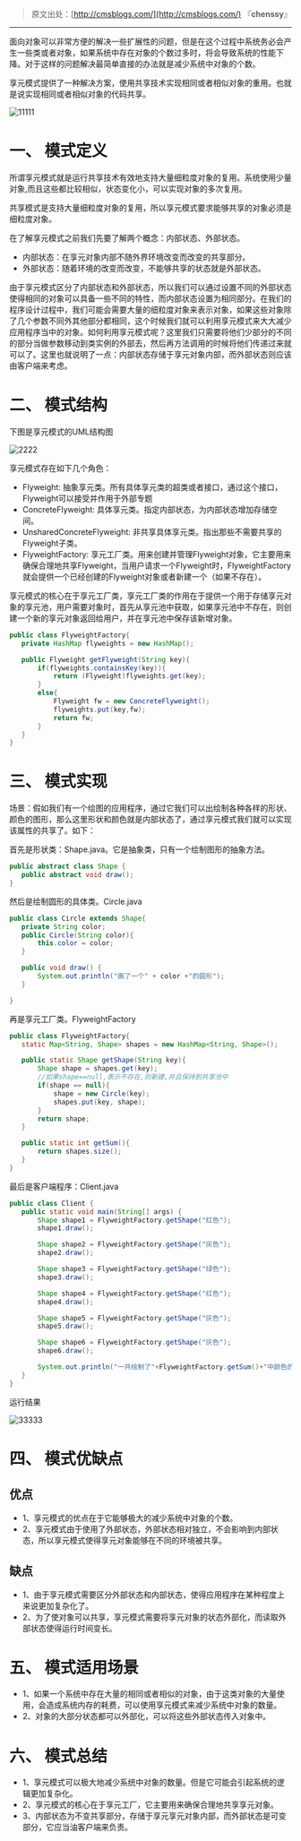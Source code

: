 > 原文出处：[http://cmsblogs.com/](http://cmsblogs.com/) 『**chenssy**』

----

面向对象可以非常方便的解决一些扩展性的问题，但是在这个过程中系统务必会产生一些类或者对象，如果系统中存在对象的个数过多时，将会导致系统的性能下降。对于这样的问题解决最简单直接的办法就是减少系统中对象的个数。

享元模式提供了一种解决方案，使用共享技术实现相同或者相似对象的重用。也就是说实现相同或者相似对象的代码共享。

![11111](https://gitee.com/chenssy/blog-home/raw/master/image/sjms/20164330-cef692de7ebc4fb892ac15b8bd6ba60f.png)

# 一、 模式定义

所谓享元模式就是运行共享技术有效地支持大量细粒度对象的复用。系统使用少量对象,而且这些都比较相似，状态变化小，可以实现对象的多次复用。

共享模式是支持大量细粒度对象的复用，所以享元模式要求能够共享的对象必须是细粒度对象。

在了解享元模式之前我们先要了解两个概念：内部状态、外部状态。

- 内部状态：在享元对象内部不随外界环境改变而改变的共享部分。
- 外部状态：随着环境的改变而改变，不能够共享的状态就是外部状态。

由于享元模式区分了内部状态和外部状态，所以我们可以通过设置不同的外部状态使得相同的对象可以具备一些不同的特性，而内部状态设置为相同部分。在我们的程序设计过程中，我们可能会需要大量的细粒度对象来表示对象，如果这些对象除了几个参数不同外其他部分都相同，这个时候我们就可以利用享元模式来大大减少应用程序当中的对象。如何利用享元模式呢？这里我们只需要将他们少部分的不同的部分当做参数移动到类实例的外部去，然后再方法调用的时候将他们传递过来就可以了。这里也就说明了一点：内部状态存储于享元对象内部，而外部状态则应该由客户端来考虑。

# 二、 模式结构

下图是享元模式的UML结构图

![2222](https://gitee.com/chenssy/blog-home/raw/master/image/sjms/20164331-e021bf21b5cb4a849b8e9fce581bc315.png "2222")

享元模式存在如下几个角色：

- Flyweight: 抽象享元类。所有具体享元类的超类或者接口，通过这个接口，Flyweight可以接受并作用于外部专题 
- ConcreteFlyweight: 具体享元类。指定内部状态，为内部状态增加存储空间。 
- UnsharedConcreteFlyweight: 非共享具体享元类。指出那些不需要共享的Flyweight子类。 
- FlyweightFactory: 享元工厂类。用来创建并管理Flyweight对象，它主要用来确保合理地共享Flyweight，当用户请求一个Flyweight时，FlyweightFactory就会提供一个已经创建的Flyweight对象或者新建一个（如果不存在）。

享元模式的核心在于享元工厂类，享元工厂类的作用在于提供一个用于存储享元对象的享元池，用户需要对象时，首先从享元池中获取，如果享元池中不存在，则创建一个新的享元对象返回给用户，并在享元池中保存该新增对象。

```java
public class FlyweightFactory{
   private HashMap flyweights = new HashMap();

   public Flyweight getFlyweight(String key){
       if(flyweights.containsKey(key)){
           return (Flyweight)flyweights.get(key);
       }
       else{
           Flyweight fw = new ConcreteFlyweight();
           flyweights.put(key,fw);
           return fw;
       }
   }
}
```

# 三、 模式实现

场景：假如我们有一个绘图的应用程序，通过它我们可以出绘制各种各样的形状、颜色的图形，那么这里形状和颜色就是内部状态了，通过享元模式我们就可以实现该属性的共享了。如下：

首先是形状类：Shape.java。它是抽象类，只有一个绘制图形的抽象方法。

```java
public abstract class Shape {
   public abstract void draw();
}
```

然后是绘制圆形的具体类。Circle.java

```java
public class Circle extends Shape{
   private String color;
   public Circle(String color){
       this.color = color;
   }

   public void draw() {
       System.out.println("画了一个" + color +"的圆形");
   }

}
```

再是享元工厂类。FlyweightFactory

```java
public class FlyweightFactory{
   static Map<String, Shape> shapes = new HashMap<String, Shape>();

   public static Shape getShape(String key){
       Shape shape = shapes.get(key);
       //如果shape==null,表示不存在,则新建,并且保持到共享池中
       if(shape == null){
           shape = new Circle(key);
           shapes.put(key, shape);
       }
       return shape;
   }

   public static int getSum(){
       return shapes.size();
   }
}
```

最后是客户端程序：Client.java

```java
public class Client {
   public static void main(String[] args) {
       Shape shape1 = FlyweightFactory.getShape("红色");
       shape1.draw();

       Shape shape2 = FlyweightFactory.getShape("灰色");
       shape2.draw();

       Shape shape3 = FlyweightFactory.getShape("绿色");
       shape3.draw();

       Shape shape4 = FlyweightFactory.getShape("红色");
       shape4.draw();

       Shape shape5 = FlyweightFactory.getShape("灰色");
       shape5.draw();

       Shape shape6 = FlyweightFactory.getShape("灰色");
       shape6.draw();

       System.out.println("一共绘制了"+FlyweightFactory.getSum()+"中颜色的圆形");
   }
}
```

运行结果

![33333](https://gitee.com/chenssy/blog-home/raw/master/image/sjms/20164333-5eefdbe845a24528970b0f33c42c1cb1.jpg)

# 四、 模式优缺点

## 优点

- 1、享元模式的优点在于它能够极大的减少系统中对象的个数。
- 2、享元模式由于使用了外部状态，外部状态相对独立，不会影响到内部状态，所以享元模式使得享元对象能够在不同的环境被共享。

## 缺点

- 1、由于享元模式需要区分外部状态和内部状态，使得应用程序在某种程度上来说更加复杂化了。
- 2、为了使对象可以共享，享元模式需要将享元对象的状态外部化，而读取外部状态使得运行时间变长。 

# 五、 模式适用场景

- 1、如果一个系统中存在大量的相同或者相似的对象，由于这类对象的大量使用，会造成系统内存的耗费，可以使用享元模式来减少系统中对象的数量。
- 2、对象的大部分状态都可以外部化，可以将这些外部状态传入对象中。

# 六、 模式总结

- 1、享元模式可以极大地减少系统中对象的数量。但是它可能会引起系统的逻辑更加复杂化。
- 2、享元模式的核心在于享元工厂，它主要用来确保合理地共享享元对象。
- 3、内部状态为不变共享部分，存储于享元享元对象内部，而外部状态是可变部分，它应当油客户端来负责。
